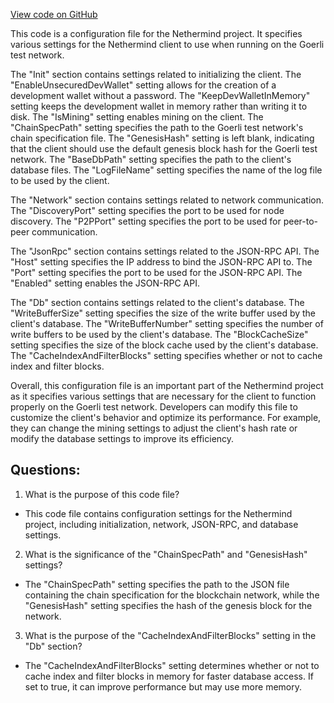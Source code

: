[View code on GitHub](https://github.com/NethermindEth/nethermind/src/Nethermind/Nethermind.Overseer.Test/configs/goerliMiner.cfg)

This code is a configuration file for the Nethermind project. It specifies various settings for the Nethermind client to use when running on the Goerli test network. 

The "Init" section contains settings related to initializing the client. The "EnableUnsecuredDevWallet" setting allows for the creation of a development wallet without a password. The "KeepDevWalletInMemory" setting keeps the development wallet in memory rather than writing it to disk. The "IsMining" setting enables mining on the client. The "ChainSpecPath" setting specifies the path to the Goerli test network's chain specification file. The "GenesisHash" setting is left blank, indicating that the client should use the default genesis block hash for the Goerli test network. The "BaseDbPath" setting specifies the path to the client's database files. The "LogFileName" setting specifies the name of the log file to be used by the client.

The "Network" section contains settings related to network communication. The "DiscoveryPort" setting specifies the port to be used for node discovery. The "P2PPort" setting specifies the port to be used for peer-to-peer communication.

The "JsonRpc" section contains settings related to the JSON-RPC API. The "Host" setting specifies the IP address to bind the JSON-RPC API to. The "Port" setting specifies the port to be used for the JSON-RPC API. The "Enabled" setting enables the JSON-RPC API.

The "Db" section contains settings related to the client's database. The "WriteBufferSize" setting specifies the size of the write buffer used by the client's database. The "WriteBufferNumber" setting specifies the number of write buffers to be used by the client's database. The "BlockCacheSize" setting specifies the size of the block cache used by the client's database. The "CacheIndexAndFilterBlocks" setting specifies whether or not to cache index and filter blocks.

Overall, this configuration file is an important part of the Nethermind project as it specifies various settings that are necessary for the client to function properly on the Goerli test network. Developers can modify this file to customize the client's behavior and optimize its performance. For example, they can change the mining settings to adjust the client's hash rate or modify the database settings to improve its efficiency.
## Questions: 
 1. What is the purpose of this code file?
- This code file contains configuration settings for the Nethermind project, including initialization, network, JSON-RPC, and database settings.

2. What is the significance of the "ChainSpecPath" and "GenesisHash" settings?
- The "ChainSpecPath" setting specifies the path to the JSON file containing the chain specification for the blockchain network, while the "GenesisHash" setting specifies the hash of the genesis block for the network.

3. What is the purpose of the "CacheIndexAndFilterBlocks" setting in the "Db" section?
- The "CacheIndexAndFilterBlocks" setting determines whether or not to cache index and filter blocks in memory for faster database access. If set to true, it can improve performance but may use more memory.
